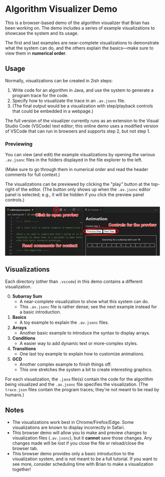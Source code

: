 # Algorithm Visualizer Demo

This is a browser-based demo of the algorithm visualizer that Brian has been working on.
The demo includes a series of example visualizations to showcase the system and its usage.

The first and last examples are near-complete visualizations to demonstrate what the system can do, and the others explain the basics&mdash;make sure to view them in **numerical order**.

## Usage

Normally, visualizations can be created in 2ish steps:

1. Write code for an algorithm in Java, and use the system to generate a program trace for the code.
2. Specify how to visualizate the trace in an `.av.jsonc` file.
3. (The final output would be a visualization with step/playback controls that could be embedded in a webpage.)

The full version of the visualizer currently runs as an extension to the Visual Studio Code (VSCode) text editor; this online demo uses a modified version of VSCode that can run in browsers and supports step 2, but not step 1.

### Previewing

You can view (and edit) the example visualizations by opening the various `.av.jsonc` files in the folders displayed in the file explorer to the left.

(Make sure to go through them in numerical order and read the header comments for full context.)

The visualizations can be previewed by clicking the "play" button at the top-right of the editor.
(The button only shows up when the `.av.jsonc` editor panel is selected; e.g., it will be hidden if you click the preview panel controls.)

![Image showing preview button.](./previewing.png "Previewing visualizations")

## Visualizations

Each directory (other than `.vscode`) in this demo contains a different visualization.

0. **Subarray Sum**
    * A near-complete visualization to show what this system can do.
    * This `.av.jsonc` file is rather dense; see the next example instead for a basic introduction.
1. **Basics**
    * A toy example to explain the `.av.jsonc` files.
2. **Arrays**
    * Another basic example to introduce the syntax to display arrays.
3. **Conditions**
    * A  easier way to add dynamic text or more-complex styles.
4. **Transitions**
    * One last toy example to explain how to customize animations.
5. **GCD**
    * Another complex example to finish things off.
    * This one stretches the system a bit to create interesting graphics.

For each visualization, the `.java` file(s) contain the code for the algorithm being visualized and the `.av.jsonc` file specifies the visualization.
(The `trace.json` files contain the program traces; they're not meant to be read by humans.)

## Notes

* The visualizations work best in Chrome/Firefox/Edge. Some visualizations are known to display incorrectly in Safari.
* This browser demo will allow you to make and preview changes to visualization files (`.av.jsonc`), but it **cannot** save those changes.
  Any changes made will be lost if you close the file or reload/close the browser tab.
* This browser demo provides only a basic introduction to the visualization system, and is not meant to be a full tutorial.
  If you want to see more, consider scheduling time with Brian to make a visualization together!
